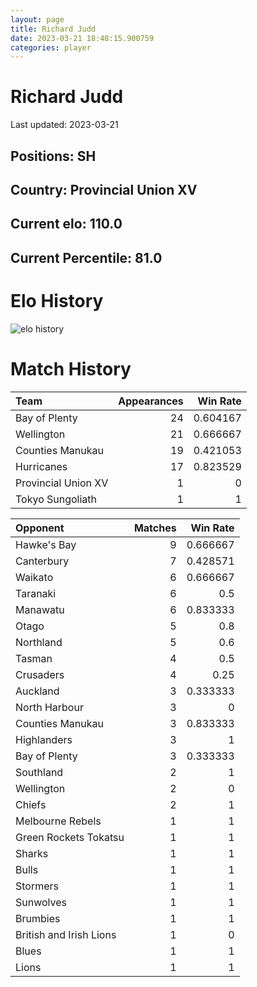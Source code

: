 ```yaml
---  
layout: page  
title: Richard Judd  
date: 2023-03-21 18:48:15.900759  
categories: player  
---
```

# Richard Judd


Last updated: 2023-03-21
## Positions: SH

## Country: Provincial Union XV

## Current elo: 110.0

## Current Percentile: 81.0

# Elo History


![elo history](history_RichardJudd.png)
# Match History


| Team                |   Appearances |   Win Rate |
|:--------------------|--------------:|-----------:|
| Bay of Plenty       |            24 |   0.604167 |
| Wellington          |            21 |   0.666667 |
| Counties Manukau    |            19 |   0.421053 |
| Hurricanes          |            17 |   0.823529 |
| Provincial Union XV |             1 |   0        |
| Tokyo Sungoliath    |             1 |   1        |

| Opponent                |   Matches |   Win Rate |
|:------------------------|----------:|-----------:|
| Hawke's Bay             |         9 |   0.666667 |
| Canterbury              |         7 |   0.428571 |
| Waikato                 |         6 |   0.666667 |
| Taranaki                |         6 |   0.5      |
| Manawatu                |         6 |   0.833333 |
| Otago                   |         5 |   0.8      |
| Northland               |         5 |   0.6      |
| Tasman                  |         4 |   0.5      |
| Crusaders               |         4 |   0.25     |
| Auckland                |         3 |   0.333333 |
| North Harbour           |         3 |   0        |
| Counties Manukau        |         3 |   0.833333 |
| Highlanders             |         3 |   1        |
| Bay of Plenty           |         3 |   0.333333 |
| Southland               |         2 |   1        |
| Wellington              |         2 |   0        |
| Chiefs                  |         2 |   1        |
| Melbourne Rebels        |         1 |   1        |
| Green Rockets Tokatsu   |         1 |   1        |
| Sharks                  |         1 |   1        |
| Bulls                   |         1 |   1        |
| Stormers                |         1 |   1        |
| Sunwolves               |         1 |   1        |
| Brumbies                |         1 |   1        |
| British and Irish Lions |         1 |   0        |
| Blues                   |         1 |   1        |
| Lions                   |         1 |   1        |